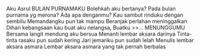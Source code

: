 Aku Asrul
    BULAN PURNAMAKU
Bolehkah aku bertanya?
Pada bulan purnama yg merona?
Ada apa denganmu?
Kau sambut rinduku dengan sembilu
Memandangku pun tak mampu
Beranjak perlahan meninggalkan
Dihari kebangsaan kau buat aku nelangsa,
Buatku >>...
      MENUNGGUMU
Bersama langit mendung aku bersua
Menanti lembar aksara darinya
Tinta-tinta rasaku pun sudah kering
Jari jemariku pun sudah lelah
Menulis lembar aksara asmara
Lembar aksara asmara yang tak pernah berbalas      
